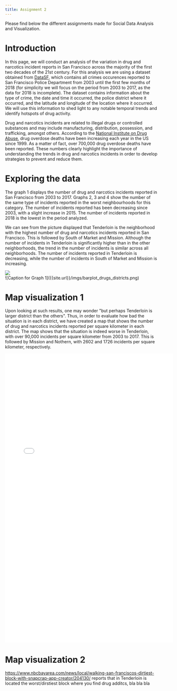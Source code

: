 ```yaml
---
title: Assignment 2
---
```


Please find below the different assignments made for Social Data Analysis and Visualization.


# Introduction

In this page, we will conduct an analysis of the variation in drug and narcotics incident reports in San Francisco across the majority of the first two decades of the 21st century. For this analysis we are using a dataset obtained from [DataSF](https://datasf.org/opendata/), which contains all crimes occurences reported to San Francisco Police Department from 2003 until the first few months of 2018 (for simplicity we will focus on the period from 2003 to 2017, as the data for 2018 is incomplete). The dataset contains information about the type of crime, the date and time it occurred, the police district where it occurred, and the latitude and longitude of the location where it occurred. We will use this information to shed light to any notable temporal trends and identify hotspots of drug activity.

Drug and narcotics incidents are related to illegal drugs or controlled substances and may include manufacturing, distribution, possession, and trafficking, amongst others. According to the [National Institute on Drug Abuse](https://drugabusestatistics.org/), drug overdose deaths have been increasing each year in the US since 1999. As a matter of fact, over 700,000 drug overdose deaths have been reported. These numbers clearly highlight the importance of understanding the trends in drug and narcotics incidents in order to develop strategies to prevent and reduce them.

# Exploring the data

The graph 1 displays the number of drug and narcotics incidents reported in San Francisco from 2003 to 2017. Graphs 2, 3 and 4 show the number of the same type of incidents reported in the worst neighbourhoods for this category. The number of incidents reported has been decreasing since 2003, with a slight increase in 2015. The number of incidents reported in 2018 is the lowest in the period analyzed.

We can see from the picture displayed that Tenderloin is the neighborhood with the highest number of drug and narcotics incidents reported in San Francisco. This is followed by South of Market and Mission. Although the number of incidents in Tenderloin is significantly higher than in the other neighborhoods, the trend in the number of incidents is similar across all neighborhoods. The number of incidents reported in Tenderloin is decreasing, while the number of incidents in South of Market and Mission is increasing.

<img src="{{site.url}}/imgs/barplot_drugs_districts.png" style="display: block; margin: auto;" />
![Caption for Graph 1]({{site.url}}/imgs/barplot_drugs_districts.png)

# Map visualization 1

Upon looking at such results, one may wonder "but perhaps Tenderloin is larger district than the others". Thus, in order to evaluate how bad the situation is in each district, we have created a map that shows the number of drug and narcotics incidents reported per square kilometer in each district. The map shows that the situation is indeed worse in Tenderloin, with over 90,000 incidents per square kilometer from 2003 to 2017. This is followed by Mission and Nothern, with 2602 and 1726 incidents per square kilometer, respectively.

<embed type="text/html" src="imgs/map_drugs_per_district_area.html" width="110%" height="950"/>


# Map visualization 2

https://www.nbcbayarea.com/news/local/walking-san-franciscos-dirtiest-block-with-snapcrap-app-creator/204130/ reports that in Tenderloin is located the worst/dirstiest block where you find drug additcs, bla bla bla 